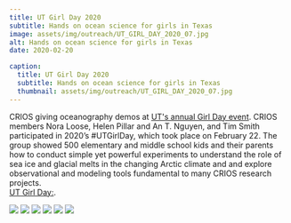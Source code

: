 ```yaml
---
title: UT Girl Day 2020
subtitle: Hands on ocean science for girls in Texas
image: assets/img/outreach/UT_GIRL_DAY_2020_07.jpg
alt: Hands on ocean science for girls in Texas
date: 2020-02-20

caption:
  title: UT Girl Day 2020
  subtitle: Hands on ocean science for girls in Texas
  thumbnail: assets/img/outreach/UT_GIRL_DAY_2020_07.jpg
---
```


CRIOS giving oceanography demos at [UT's annual Girl Day event](https://girlday.utexas.edu/).
CRIOS members Nora Loose, Helen Pillar and An T. Nguyen, and Tim Smith participated in 2020’s #UTGirlDay, which took place on February 22. The group showed 500 elementary and middle school kids and their parents how to conduct simple yet powerful experiments to understand the role of sea ice and glacial melts in the changing Arctic climate and and explore observational and modeling tools fundamental to many CRIOS research projects.
<br>
[UT Girl Day:](https://girlday.utexas.edu/).

<img class="img-fluid" src="assets/img/outreach/UT_GIRL_DAY_2020_01.jpg">

<img class="img-fluid" src="assets/img/outreach/UT_GIRL_DAY_2020_02.jpg">

<img class="img-fluid" src="assets/img/outreach/UT_GIRL_DAY_2020_Cover.JPG">

<img class="img-fluid" src="assets/img/outreach/UT_GIRL_DAY_2020_04.jpg">

<img class="img-fluid" src="assets/img/outreach/UT_GIRL_DAY_2020_05.jpg">

<img class="img-fluid" src="assets/img/outreach/UT_GIRL_DAY_2020_06.JPG">


